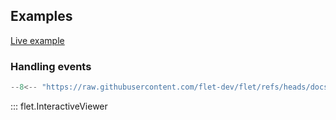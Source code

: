 ## Examples

[Live example](https://flet-controls-gallery.fly.dev/utility/interactiveviewer)

### Handling events

```python
--8<-- "https://raw.githubusercontent.com/flet-dev/flet/refs/heads/docs/sdk/python/examples/python/controls/interactive-viewer/handling-events.py"
```

::: flet.InteractiveViewer
